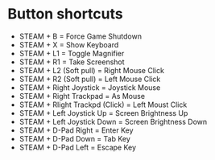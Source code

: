 # Button shortcuts


* STEAM + B = Force Game Shutdown
* STEAM + X = Show Keyboard
* STEAM + L1 = Toggle Magnifier
* STEAM + R1 = Take Screenshot
* STEAM + L2 (Soft pull) = Right Mouse Click
* STEAM + R2 (Soft pull) = Left Mouse Click
* STEAM + Right Joystick = Joystick Mouse
* STEAM + Right Trackpad = As Mouse
* STEAM + Rlight Trackpd (Click) = Left Moust Click
* STEAM + Left Joystick Up = Screen Brightness Up
* STEAM + Left Joystick Down = Screen Brightness Down
* STEAM + D-Pad Right = Enter Key
* STEAM + D-Pad Down = Tab Key
* STEAM + D-Pad Left = Escape Key
